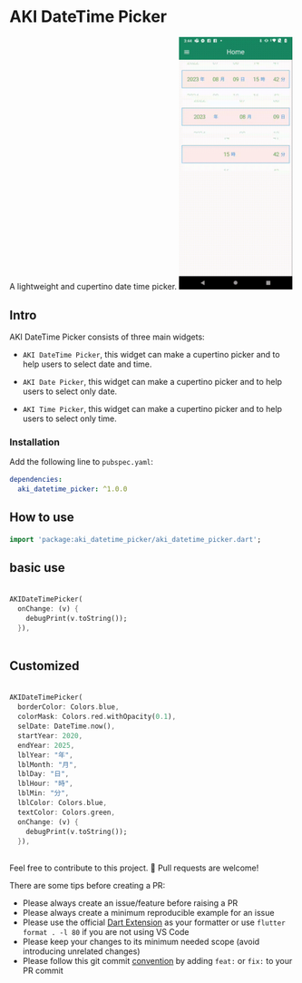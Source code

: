 # AKI DateTime Picker

A lightweight and cupertino date time picker.
<img src="https://raw.githubusercontent.com/AKI-YU/file/main/screenshots/device-2023-08-09-154508.gif" alt="screenshot" width="200"/>


## Intro

AKI DateTime Picker consists of three main widgets:

- `AKI DateTime Picker`, this widget can make a cupertino picker and to help users to select date and time.

- `AKI Date Picker`, this widget can make a cupertino picker and to help users to select only date.

- `AKI Time Picker`, this widget can make a cupertino picker and to help users to select only time.

### Installation

Add the following line to `pubspec.yaml`:

```yaml
dependencies:
  aki_datetime_picker: ^1.0.0
```


## How to use

```dart
import 'package:aki_datetime_picker/aki_datetime_picker.dart';
```

## basic use

```dart

AKIDateTimePicker(
  onChange: (v) {
    debugPrint(v.toString());
  }),
                    
```

## Customized


```dart

AKIDateTimePicker(
  borderColor: Colors.blue,
  colorMask: Colors.red.withOpacity(0.1),
  selDate: DateTime.now(),
  startYear: 2020,
  endYear: 2025,
  lblYear: "年",
  lblMonth: "月",
  lblDay: "日",
  lblHour: "時",
  lblMin: "分",
  lblColor: Colors.blue,
  textColor: Colors.green,
  onChange: (v) {
    debugPrint(v.toString());
  }),
                    
```

Feel free to contribute to this project. 🍺 Pull requests are welcome!

There are some tips before creating a PR:

- Please always create an issue/feature before raising a PR
- Please always create a minimum reproducible example for an issue
- Please use the official [Dart Extension](https://marketplace.visualstudio.com/items?itemName=Dart-Code.dart-code) as your formatter or use `flutter format . -l 80` if you are not using VS Code
- Please keep your changes to its minimum needed scope (avoid introducing unrelated changes)
- Please follow this git commit [convention](https://www.conventionalcommits.org/en/v1.0.0-beta.2/) by adding `feat:` or `fix:` to your PR commit
